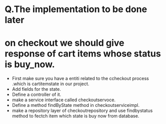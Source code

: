 # Q.The implementation to be done later
# on checkout we should give response of cart items whose status is buy_now.
* First make sure you have a  entiti related to the ccheckout process .which is cartitemstate in our project.
* Add  fields for the state.
* Define a controller of it.
* make a service interface called checkoutservoce.
* Define a method findByState method in checkoutserviceimpl.
* make a repository layer of checkoutrepository and use findbystatus method to fectch item which state is buy now from database.
